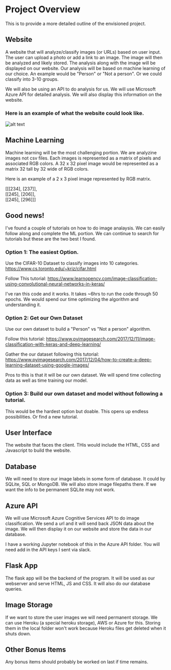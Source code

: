 # Project Overview
This is to provide a more detailed outline of the envisioned project. 

## Website 
A website that will analyze/classify images (or URLs) based on user input. The user can upload a photo or add a link to an image. The image will then be analyzed and likely stored. The analysis along with the image will be displayed on our website. Our analysis will be based on machine learning of our choice. An example would be "Person" or "Not a person". Or we could classify into 3-10 groups. 

We will also be using an API to do analysis for us. We will use Microsoft Azure API for detailed analysis. We will also display this information on the website. 

### Here is an example of what the website could look like. 
![alt text](https://github.com/warnerm06/Final_Project_Img_Analysis/blob/master/Website_design_concept.JPG "Logo Title Text 1")

## Machine Learning
Machine learning will be the most challenging portion. We are analyzine images not csv files. Each images is represented as a matrix of pixels and associated RGB colors. A 32 x 32 pixel image would be represented as a matrix 32 tall by 32 wide of RGB colors.  

Here is an example of a 2 x 3 pixel image represented by RGB matrix. 

[[[234], [237]],  
[[245], [206]],  
[[245], [296]]]

## Good news! 
I've found a couple of tutorials on how to do image analaysis. We can easily follow along and complete the ML portion. We can continue to search for tutorials but these are the two best I found. 

### Option 1: The easiest Option. 
Use the CIFAR-10 Dataset to classify images into 10 categories. 
https://www.cs.toronto.edu/~kriz/cifar.html

Follow This tutorial: 
https://www.learnopencv.com/image-classification-using-convolutional-neural-networks-in-keras/

I've ran this code and it works. It takes ~6hrs to run the code through 50 epochs. 
We would spend our time optimizing the algorithm and understanding it. 

### Option 2: Get our Own Dataset
Use our own dataset to build a "Person" vs "Not a person" algorithm.

Follow this tutorial:
https://www.pyimagesearch.com/2017/12/11/image-classification-with-keras-and-deep-learning/

Gather the our dataset following this tutorial:
https://www.pyimagesearch.com/2017/12/04/how-to-create-a-deep-learning-dataset-using-google-images/

Pros to this is that it will be our own dataset. We will spend time collecting data as well as time training our model. 

### Option 3: Build our own dataset and model without following a tutorial. 
This would be the hardest option but doable. This opens up endless possibilities. Or find a new tutorial. 

## User Interface
The website that faces the client. THis would include the HTML, CSS and Javascript to build the website. 

## Database
We will need to store our image labels in some form of database. It could by SQLite, SQL or MongoDB. We will also store image filepaths there. If we want the info to be permanent SQLite may not work. 

## Azure API
We will use Microsoft Azure Cognitive Services API to do image classification. We send a url and it will send back JSON data about the image. We will then display it on our website and store the data in our database. 

I have a working Jupyter notebook of this in the Azure API folder. You will need add in the API keys I sent via slack. 

## Flask App
The flask app will be the backend of the program. It will be used as our webserver and serve HTML, JS and CSS. It will also do our database queries. 

## Image Storage
If we want to store the user images we will need permanent storage. We can use Heroku (a special heroku storage), AWS or Azure for this. Storing them in the local folder won't work because Heroku files get deleted when it shuts down.

## Other Bonus Items
Any bonus items should probably be worked on last if time remains. 








